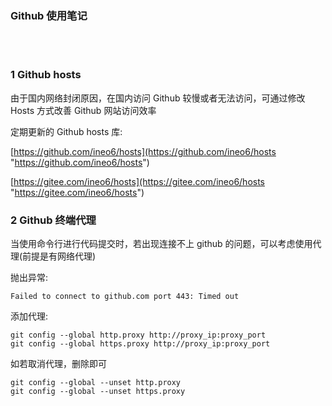 ### Github 使用笔记  


​    
​    
### 1 Github hosts  

由于国内网络封闭原因，在国内访问 Github 较慢或者无法访问，可通过修改 Hosts 方式改善 Github 网站访问效率  

定期更新的 Github hosts 库:  

[https://github.com/ineo6/hosts](https://github.com/ineo6/hosts "https://github.com/ineo6/hosts")  

[https://gitee.com/ineo6/hosts](https://gitee.com/ineo6/hosts "https://gitee.com/ineo6/hosts")  



### 2 Github 终端代理  

当使用命令行进行代码提交时，若出现连接不上 github 的问题，可以考虑使用代理(前提是有网络代理)  

抛出异常:  

```
Failed to connect to github.com port 443: Timed out
```

添加代理:  

```
git config --global http.proxy http://proxy_ip:proxy_port
git config --global https.proxy http://proxy_ip:proxy_port
```

如若取消代理，删除即可  

```
git config --global --unset http.proxy
git config --global --unset https.proxy
```



